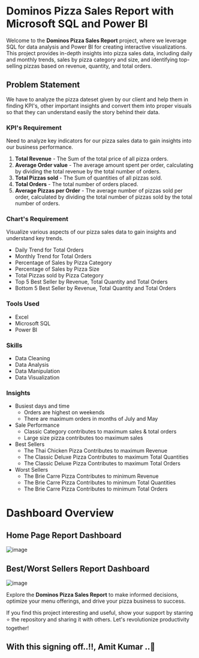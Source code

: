 # Dominos Pizza Sales Report with Microsoft SQL and Power BI

Welcome to the **Dominos Pizza Sales Report** project, where we leverage SQL for data analysis and Power BI for creating interactive visualizations. This project provides in-depth insights into pizza sales data, including daily and monthly trends, sales by pizza category and size, and identifying top-selling pizzas based on revenue, quantity, and total orders.

## Problem Statement
We have to analyze the pizza dateset given by our client and help them in finding KPI's, other important insights and convert them into proper visuals so that they can understand easily
the story behind their data.

### KPI's Requirement

Need to analyze key indicators for our pizza sales data to gain insights into our business performance.

1. **Total Revenue** - The Sum of the total price of all pizza orders.
2. **Average Order value** - The average amount spent per order, calculating by dividing the total revenue by the total number of orders.
3. **Total Pizzas sold** - The Sum of quantities of all pizzas sold.
4. **Total Orders** - The total number of orders placed.
5. **Average Pizzas per Order** - The average number of pizzas sold per order, calculated by dividing the total number of pizzas sold by the total number of orders.
  
### Chart's Requirement
Visualize various aspects of our pizza sales data to gain insights and understand key trends.
- Daily Trend for Total Orders
- Monthly Trend for Total Orders
- Percentage of Sales by Pizza Category
- Percentage of Sales by Pizza Size
- Total Pizzas sold by Pizza Category
- Top 5 Best Seller by Revenue, Total Quantity and Total Orders
- Bottom 5 Best Seller by Revenue, Total Quantity and Total Orders

### Tools Used
- Excel
- Microsoft SQL
- Power BI

### Skills
- Data Cleaning
- Data Analysis
- Data Manipulation
- Data Visualization
 
### Insights
- Busiest days and time
   - Orders are highest on weekends
   - There are maximum orders in months of July and May
- Sale Performance
  - Classic Category contributes to maximum sales & total orders
  - Large size pizza contributes too maximum sales
- Best Sellers
   - The Thai Chicken Pizza Contributes to maximum Revenue
   - The Classic Deluxe Pizza Contributes to maximum Total Quantities
   - The Classic Deluxe Pizza Contributes to maximum Total Orders
- Worst Sellers
   - The Brie Carre Pizza Contributes to minimum Revenue
   - The Brie Carre Pizza Contributes to minimum Total Quantities
   - The Brie Carre Pizza Contributes to minimum Total Orders


# Dashboard Overview

## Home Page Report Dashboard
![image](https://github.com/amitkumargoyal1990/SQL_PowerBI_Project-Pizza-Sales-Report/assets/90434295/a70d75dc-4414-4c82-8e65-8747014016e5)


## Best/Worst Sellers Report Dashboard
![image](https://github.com/amitkumargoyal1990/SQL_PowerBI_Project-Pizza-Sales-Report/assets/90434295/6595bddc-89fa-4e24-828a-769a9ce6c99b)


Explore the **Dominos Pizza Sales Report** to make informed decisions, optimize your menu offerings, and drive your pizza business to success.

If you find this project interesting and useful, show your support by starring ⭐ the repository and sharing it with others. Let's revolutionize productivity together!

## With this signing off..!!, Amit Kumar ..🤞
